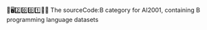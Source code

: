 🧠️🖥️2️⃣️0️⃣️0️⃣️1️⃣️💾️📜️ The sourceCode:B category for AI2001, containing B programming language datasets
